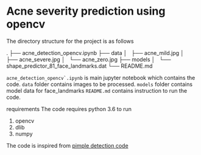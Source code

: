 # Acne severity prediction using opencv


The directory structure for the project is as follows

.
├── acne_detection_opencv.ipynb
├── data
│   ├── acne_mild.jpg
│   ├── acne_severe.jpg
│   └── acne_zero.jpg
├── models
│   └── shape_predictor_81_face_landmarks.dat
└── README.md



```acne_detection_opencv`.ipynb``` is main jupyter notebook which contains the code.
```data``` folder contains images to be processed.
```models``` folder contains model data for face_landmarks
```README.md``` contains instruction to run the code.

requirements
The code requires python 3.6 to run

1. opencv
2. dlib
3. numpy

The code is inspired from [pimple detection code](https://answers.opencv.org/question/72176/detect-red-pimples-on-face-using-opencv/)
